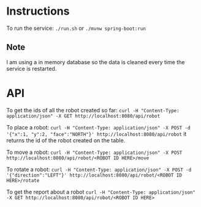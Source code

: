 # Instructions

To run the service: `./run.sh` or `./mvnw spring-boot:run`

## Note
I am using a in memory database so the data is cleaned every time the service is restarted.

# API
To get the ids of all the robot created so far:
`curl -H "Content-Type: application/json" -X GET http://localhost:8080/api/robot`

To place a robot:
`curl -H "Content-Type: application/json" -X POST -d '{"x":1, "y":2, "face":"NORTH"}' http://localhost:8080/api/robot`
it returns the id of the robot created on the table.

To move a robot:
`curl -H "Content-Type: application/json" -X POST http://localhost:8080/api/robot/<ROBOT ID HERE>/move`

To rotate a robot:
`curl -H "Content-Type: application/json" -X POST -d '{"direction":"LEFT"}' http://localhost:8080/api/robot/<ROBOT ID HERE>/rotate`

To get the report about a robot
`curl -H "Content-Type: application/json" -X GET http://localhost:8080/api/robot/<ROBOT ID HERE>`

